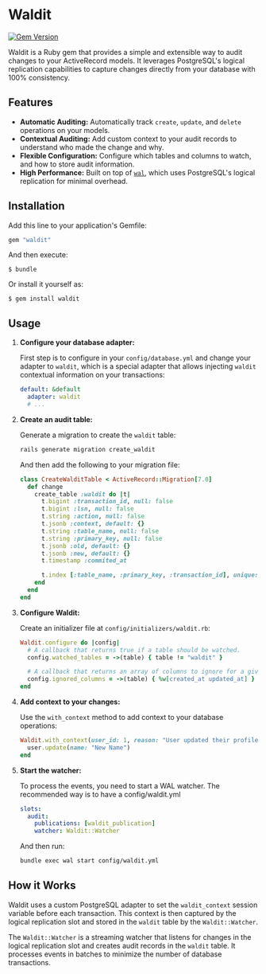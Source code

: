 # Waldit

[![Gem Version](https://badge.fury.io/rb/waldit.svg)](https://badge.fury.io/rb/waldit)

Waldit is a Ruby gem that provides a simple and extensible way to audit changes to your ActiveRecord models. It leverages PostgreSQL's logical replication capabilities to capture changes directly from your database with 100% consistency.

## Features

- **Automatic Auditing:** Automatically track `create`, `update`, and `delete` operations on your models.
- **Contextual Auditing:** Add custom context to your audit records to understand who made the change and why.
- **Flexible Configuration:** Configure which tables and columns to watch, and how to store audit information.
- **High Performance:** Built on top of [`wal`](https://github.com/reu/wal), which uses PostgreSQL's logical replication for minimal overhead.

## Installation

Add this line to your application's Gemfile:

```ruby
gem "waldit"
```

And then execute:

    $ bundle

Or install it yourself as:

    $ gem install waldit

## Usage

1.  **Configure your database adapter:**

    First step is to configure in your `config/database.yml` and change your adapter to `waldit`, which is a special adapter that allows injecting `waldit` contextual information on your transactions:

    ```yaml
    default: &default
      adapter: waldit
      # ...
    ```

2.  **Create an audit table:**

    Generate a migration to create the `waldit` table:

    ```bash
    rails generate migration create_waldit
    ```

    And then add the following to your migration file:

    ```ruby
    class CreateWalditTable < ActiveRecord::Migration[7.0]
      def change
        create_table :waldit do |t|
          t.bigint :transaction_id, null: false
          t.bigint :lsn, null: false
          t.string :action, null: false
          t.jsonb :context, default: {}
          t.string :table_name, null: false
          t.string :primary_key, null: false
          t.jsonb :old, default: {}
          t.jsonb :new, default: {}
          t.timestamp :commited_at

          t.index [:table_name, :primary_key, :transaction_id], unique: true
        end
      end
    end
    ```

3.  **Configure Waldit:**

    Create an initializer file at `config/initializers/waldit.rb`:

    ```ruby
    Waldit.configure do |config|
      # A callback that returns true if a table should be watched.
      config.watched_tables = ->(table) { table != "waldit" }

      # A callback that returns an array of columns to ignore for a given table.
      config.ignored_columns = ->(table) { %w[created_at updated_at] }
    end
    ```

4.  **Add context to your changes:**

    Use the `with_context` method to add context to your database operations:

    ```ruby
    Waldit.with_context(user_id: 1, reason: "User updated their profile") do
      user.update(name: "New Name")
    end
    ```

5.  **Start the watcher:**

    To process the events, you need to start a WAL watcher. The recommended way is to have a config/waldit.yml

    ```yml
    slots:
      audit:
        publications: [waldit_publication]
        watcher: Waldit::Watcher
    ```

    And then run:

    ```bash
    bundle exec wal start config/waldit.yml
    ```

## How it Works

Waldit uses a custom PostgreSQL adapter to set the `waldit_context` session variable before each transaction. This context is then captured by the logical replication slot and stored in the `waldit` table by the `Waldit::Watcher`.

The `Waldit::Watcher` is a streaming watcher that listens for changes in the logical replication slot and creates audit records in the `waldit` table. It processes events in batches to minimize the number of database transactions.
